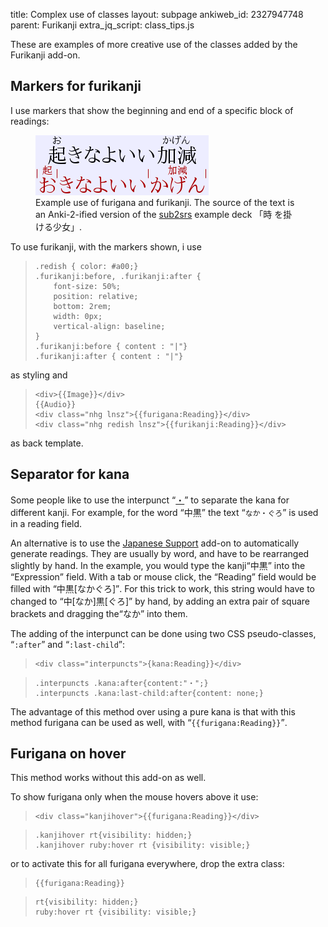title: Complex use of classes
layout: subpage
ankiweb_id: 2327947748
parent: Furikanji
extra_jq_script: class_tips.js

These are examples of more creative use of the classes added by the
Furikanji add-on.

## Markers for furikanji

I use markers that show the beginning and end of a specific block of
readings:

<figure>
<img src="images/furikanji-desktop.png" alt="Text: 起きなよいい加減お
with きなよいいかげん as ruby and きなよいいかげん with 起きなよいい加
減お as ruby. The kanji of the ruby are marked with vertical bars.">
<figcaption>
Example use of furigana and furikanji. The source of the text is an
Anki-2-ified version of the <a
href="http://subs2srs.sourceforge.net/">sub2srs</a> example deck 「時
を掛ける少女」.
</figcaption>
</figure>
To use furikanji, with the markers shown, i use
<blockquote class=lsting><pre><code>.redish { color: #a00;}
.furikanji:before, .furikanji:after {
    font-size: 50%;
    position: relative;
    bottom: 2rem;
    width: 0px;
    vertical-align: baseline;
}
.furikanji:before { content : "|"}
.furikanji:after { content : "|"}</code></pre></blockquote>
as styling and
<blockquote class=lsting><pre><code>&lt;div>{{Image}}&lt;/div>
{{Audio}}
&lt;div class="nhg lnsz">{{furigana:Reading}}&lt;/div>
&lt;div class="nhg redish lnsz">{{furikanji:Reading}}&lt;/div></code></pre></blockquote>
as back template.


## Separator for kana

Some people like to use the interpunct <span class="qtbase
nakaguro"><q
lang='ja'>[・](http://www.fileformat.info/info/unicode/char/30fb/index.htm)</q></span>
to separate the kana for different kanji. For example, for the word <q
lang='ja'>中黒</q> the text <q lang='ja'>`なか・ぐろ`</q> is used in a
reading field.

An alternative is to use the
[Japanese Support](https://ankiweb.net/shared/info/3918629684) add-on
to automatically generate readings. They are usually by word, and have
to be rearranged slightly by hand. In the example, you would type the
kanji<q lang='ja'>中黒</q> into the <q>Expression</q> field. With a tab or mouse click,
the <q>Reading</q> field would be filled with <q lang='ja'>中黒[なかぐろ]</q>. For this
trick to work, this string would have to changed to <q lang='ja'>中[なか]黒[ぐろ]</q>
by hand, by adding an extra pair of square brackets and dragging
the<q lang='ja'>なか</q> into them.

The adding of the interpunct can be done using two CSS pseudo-classes,
<q>`:after`</q> and <q>`:last-child`</q>:
<blockquote class=lsting><pre><code>&lt;div class="interpuncts">{kana:Reading}}&lt;/div></code></pre></blockquote>

<blockquote class=lsting><pre><code>.interpuncts .kana:after{content:"・";}
.interpuncts .kana:last-child:after{content: none;}</code></pre></blockquote>

The advantage of this method over using a pure kana is that with this
method furigana can be used as well, with <q>`{{furigana:Reading}}`</q>.

## Furigana on hover

This method works without this add-on as well.

To show furigana only when the mouse hovers above it use:
<blockquote class=lsting><pre><code>&lt;div class="kanjihover">{{furigana:Reading}}&lt;/div></code></pre></blockquote>

<blockquote class=lsting><pre><code>.kanjihover rt{visibility: hidden;}
.kanjihover ruby:hover rt {visibility: visible;}</blockquote></pre></code>

or to activate this for all furigana everywhere, drop the extra class:

<blockquote class=lsting><pre><code>{{furigana:Reading}}</code></pre></blockquote>

<blockquote class=lsting><pre><code>rt{visibility: hidden;}
ruby:hover rt {visibility: visible;}</blockquote></pre></code>
